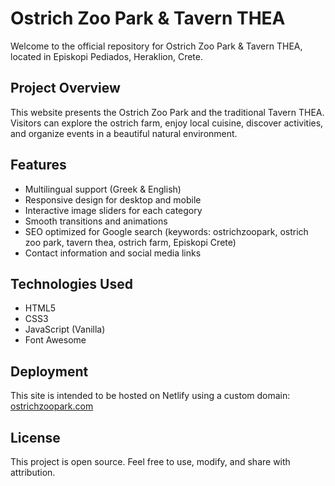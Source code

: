 # Ostrich Zoo Park & Tavern THEA

Welcome to the official repository for Ostrich Zoo Park & Tavern THEA, located in Episkopi Pediados, Heraklion, Crete.

## Project Overview
This website presents the Ostrich Zoo Park and the traditional Tavern THEA. Visitors can explore the ostrich farm, enjoy local cuisine, discover activities, and organize events in a beautiful natural environment.

## Features
- Multilingual support (Greek & English)
- Responsive design for desktop and mobile
- Interactive image sliders for each category
- Smooth transitions and animations
- SEO optimized for Google search (keywords: ostrichzoopark, ostrich zoo park, tavern thea, ostrich farm, Episkopi Crete)
- Contact information and social media links

## Technologies Used
- HTML5
- CSS3
- JavaScript (Vanilla)
- Font Awesome

## Deployment
This site is intended to be hosted on Netlify using a custom domain: [ostrichzoopark.com](https://ostrichzoopark.com)

## License
This project is open source. Feel free to use, modify, and share with attribution.

